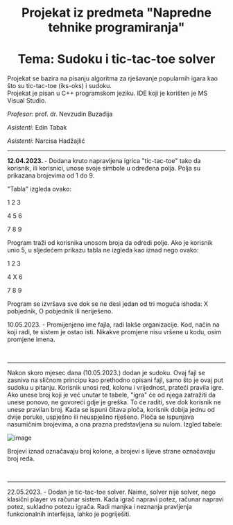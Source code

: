 <h1 align = "center"> Projekat iz predmeta "Napredne tehnike programiranja"</h1>
<h1 align = "center"> Tema: Sudoku i tic-tac-toe solver</h1>

<p>Projekat se bazira na pisanju algoritma za rješavanje popularnih igara kao što su tic-tac-toe (iks-oks) i sudoku. <br>
Projekat je pisan u C++ programskom jeziku. IDE koji je korišten je MS Visual Studio. </p>

<p><i>Profesor: </i> prof. dr. Nevzudin Buzađija</p>

<p><i>Asistenti: </i> Edin Tabak</p>

<i>Asistenti: </i> Narcisa Hadžajlić</p>
<hr>

<b>12.04.2023. </b> - Dodana kruto napravljena igrica "tic-tac-toe" tako da korisnik, ili korisnici, unose svoje simbole u određena polja. Polja su prikazana brojevima od 1 do 9.
<br>

"Tabla" izgleda ovako: 

1 2 3 

4 5 6

7 8 9

Program traži od korisnika unosom broja da odredi polje. Ako je korisnik unio 5, u sljedećem prikazu tabla ne izgleda kao iznad nego ovako: 

1 2 3

4 X 6

7 8 9

Program se izvršava sve dok se ne desi jedan od tri moguća ishoda: X pobjednik, O pobjednik ili neriješeno. 

10.05.2023. - Promijenjeno ime fajla, radi lakše organizacije. Kod, način na koji radi, te sistem je ostao isti. Nikakve promjene nisu vršene u kodu, osim promjene imena.

<br>
<hr>
Nakon skoro mjesec dana (10.05.2023.) dodan je sudoku. Ovaj fajl se zasniva na sličnom principu kao prethodno opisani fajl, samo što je ovaj put sudoku u pitanju. Korisnik unosi red, kolonu i vrijednost, prateći pravila igre. Ako unese broj koji je već unutar te tabele, "igra" će od njega zatražiti da unese ponovo, ne govoreći gdje je greška. To će raditi, sve dok korisnik ne unese pravilan broj. Kada se ispuni čitava ploča, korisnik dobija jednu od dvije poruke, uspješno ili neuspješno riješeno. Ploča se ispunjava nasumičnim brojevima, a ona prazna predstavljena su nulom. 
Izgled tabele:

![image](https://github.com/farisibrisevic/sudoku-i-tic-tac-toe-solver/assets/115661874/8534a407-5a25-45c0-a8c5-d9360e1806e2)


Brojevi iznad označavaju broj kolone, a brojevi s lijeve strane označavaju broj reda. 

<br>
<hr>

22.05.2023. - Dodan je tic-tac-toe solver. Naime, solver nije solver, nego klasični player vs računar sistem. Kada igrač napravi potez, računar napravi potez, sukladno potezu igrača. Radi manjka i neznanja pravljenja funkcionalnih interfejsa, lahko je pogriješiti. 
